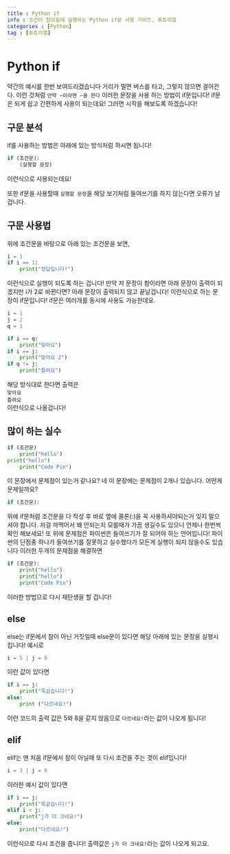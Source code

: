 ```yaml
---
title : Python if
info : 조건이 참이될때 실행하는 Python if문 사용 가이드, 튜토리얼
categories : [Python]
tag : [튜토리얼]
---
```


# Python if
약간의 예시를 한번 보여드리겠습니다
거리가 멀면 버스를 타고, 그렇지 않으면 걸어간다.
이런 것처럼 `만약 ~이라면 ~을 한다` 이러한 문장을 사용 하는 방법이 if문입니다!
if문은 되게 쉽고 간편하게 사용이 되는데요! 그러면 시작을 해보도록 하겠습니다!

## 구문 분석
if를 사용하는 방법은 아래에 있는 방식처럼 하시면 됩니다!

```python
if (조건문):
    (실행할 문장)
```

이런식으로 사용되는데요!

또한 if문을 사용할때 `실행할 문장`을 해당 보기처럼 들여쓰기를 하지 않는다면 오류가 날겁니다.



## 구문 사용법
위에 조건문을 바탕으로 아래 있는 조건문을 보면,

```py
i = 1
if i == 1:
    print("정답입니다!")
```
이런식으로 실행이 되도록 하는 겁니다!
만약 저 문장이 참이라면 아래 문장이 출력이 되겠지만 i가 2로 바뀐다면? 아래 문장이 출력되지 않고 끝날겁니다!
이런식으로 하는 문장이 if문입니다! if문은 여러개를 동시에 사용도 가능한데요.
```py
i = 1
j = 2
q = 1

if i == q:
    print("맞아요")
if i == j:
    print("맞아요 2")
if q != j:
    print("틀려요")
```

해당 방식대로 한다면 출력은     
`맞아요`     
`틀려요`     
이런식으로 나올겁니다!

## 많이 하는 실수

```python
if (조건문)
    print("hello")
print("hello")
    print("Code Pin")
```

이 문장에서 문제점이 있는거 같나요?
네 이 문장에는 문제점이 2개나 있습니다. 어떤게 문제일까요?

```py
if (조건문):
```

위에 if문처럼 조건문을 다 작성 후 바로 옆에 콜론(:)을 꼭 사용하셔야되는거 잊지 말으셔야 합니다. 저걸 까먹어서 왜 안되는지 모를때가 가끔 생길수도 있으니 언제나 한번씩 확인 해보세요!
또 위에 문제점은 파이썬은 들여쓰기가 잘 되어야 하는 언어입니다! 파이썬의 단점중 하나가 들여쓰기를 잘못하고 실수했다가 모든게 실행이 되지 않을수도 있습니다 이러한 두개의 문제점을 해결하면

```python
if (조건문):
    print("hello")
    print("hello")
    print("Code Pin")
```

이러한 방법으로 다시 재탄생을 할 겁니다!



## else
else는 if문에서 참이 아닌 거짓일때 else문이 있다면 해당 아래에 있는 문장을 실행시킵니다! 예시로

```ex
i = 5 | j = 8
```

이런 값이 있다면 

```python
if i == j:
    print("똑같습니다!")
else:
    print ("다르네요!")
```

이런 코드의 출력 값은 5와 8을 같지 않음으로 `다르네요!`라는 값이 나오게 됩니다!

## elif
elif는 맨 처음 if문에서 참이 아닐때 또 다시 조건을 주는 것이 elif입니다!

```ex
i = 3 | j = 9
```

이러한 예시 값이 있다면

```python
if i == j:
    print("똑같습니다!")
elif i < j:
    print("j가 더 크네요!")
else:
    print("다르네요!")
```

이런식으로 다시 조건을 줍니다!
출력값은 `j가 더 크네요!`라는 값이 나오게 되고요.

